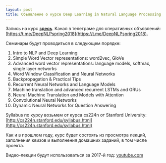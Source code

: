 ```yaml
---
layout: post
title: Объявление о курсе Deep Learning in Natural Language Processing
---
```


Запись на курс [__здесь__](https://is.gd/JWHSEH). Канал в телеграме для оперативных объявлений: [https://t.me/DeepNLPspring2018](https://t.me/DeepNLPspring2018).

Семинары будут проводиться в следующем порядке:
1. Intro to NLP and Deep Learning
2. Simple Word Vector representations: word2vec, GloVe
3. Advanced word vector representations: language models, softmax, single layer networks
4. Word Window Classification and Neural Networks
5. Backpropagation & Practical Tips
6. Recurrent Neural Networks and Language Models
7. Machine translation and advanced recurrent LSTMs and GRUs
8. Neural Machine Translation and Models with Attention
9. Convolutional Neural Networks
10. Dynamic Neural Networks for Question Answering

Syllabus по курсу возьмем от курса cs224n от Stanford University: [http://cs224n.stanford.edu/syllabus.html](http://cs224n.stanford.edu/syllabus.html)

Как и в прошлом году, курс будет состоять из просмотра лекций, заполнения квизов и выполнения домашних заданий, в том числе проекта. 

Видео-лекции будут использоваться за 2017-й год: [youtube.com](https://www.youtube.com/watch?v=OQQ-W_63UgQ&index=1&list=PL3FW7Lu3i5Jsnh1rnUwq_TcylNr7EkRe6)
